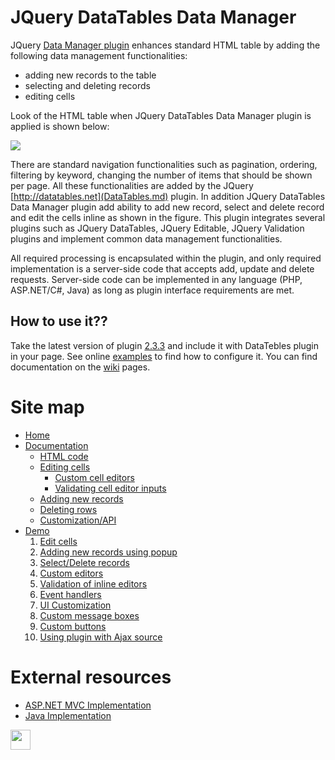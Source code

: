 

# JQuery DataTables Data Manager #

JQuery [Data Manager plugin](http://jquery-datatables-editable.googlecode.com/svn/trunk/index.html) enhances standard HTML table by adding the following data management functionalities:
  * adding new records to the table
  * selecting and deleting records
  * editing cells

Look of the HTML table when JQuery DataTables Data Manager plugin is applied is shown below:

<img src='http://www.codeproject.com/KB/aspnet/MVC-CRUD-DataTable/datatables_edit_cell.png' />

There are standard navigation functionalities such as pagination, ordering, filtering by keyword, changing the number of items that should be shown per page. All these functionalities are added by the JQuery [http://datatables.net](DataTables.md) plugin.
In addition JQuery DataTables Data Manager plugin add ability to add new record, select and delete record and edit the cells inline as shown in the figure.
This plugin integrates several plugins such as JQuery DataTables, JQuery Editable, JQuery Validation plugins and implement common data management functionalities.

All required processing is encapsulated within the plugin, and only required implementation is a server-side code that accepts add, update and delete requests. Server-side code can be implemented in any language (PHP, ASP.NET/C#, Java) as long as plugin interface requirements are met.

## How to use it?? ##

Take the latest version of plugin [2.3.3](http://jquery-datatables-editable.googlecode.com/svn/trunk/media/js/jquery.dataTables.editable.js) and include it with DataTebles plugin in your page.
See online [examples](http://jquery-datatables-editable.googlecode.com/svn/trunk/index.html) to find how to configure it. You can find documentation on the [wiki](http://code.google.com/p/jquery-datatables-editable/wiki/Overview) pages.

# Site map #
  * [Home](http://jquery-datatables-editable.googlecode.com/svn/trunk/index.html)
  * [Documentation](Overview.md)
    * [HTML code](HTMLSource.md)
    * [Editing cells](EditCell.md)
      * [Custom cell editors](CustomCellEditors.md)
      * [Validating cell editor inputs](CellEditorValidation.md)
    * [Adding new records](AddingNewRecords.md)
    * [Deleting rows](DeleteRecord.md)
    * [Customization/API](Customization.md)
  * [Demo](Demo.md)
    1. [Edit cells](http://jquery-datatables-editable.googlecode.com/svn/trunk/inline-edit.html)
    1. [Adding new records using popup](http://jquery-datatables-editable.googlecode.com/svn/trunk/addingrecords.html)
    1. [Select/Delete records](http://jquery-datatables-editable.googlecode.com/svn/trunk/delete-record.html)
    1. [Custom editors](http://jquery-datatables-editable.googlecode.com/svn/trunk/custom-editors.html)
    1. [Validation of inline editors](http://jquery-datatables-editable.googlecode.com/svn/trunk/inline-validation.html)
    1. [Event handlers](http://jquery-datatables-editable.googlecode.com/svn/trunk/events.html)
    1. [UI Customization](http://jquery-datatables-editable.googlecode.com/svn/trunk/customization.html)
    1. [Custom message boxes](http://jquery-datatables-editable.googlecode.com/svn/trunk/custom-messages.html)
    1. [Custom buttons](http://jquery-datatables-editable.googlecode.com/svn/trunk/customize-buttons.html)
    1. [Using plugin with Ajax source](http://jquery-datatables-editable.googlecode.com/svn/trunk/ajax.html)

# External resources #
  * [ASP.NET MVC Implementation](http://www.codeproject.com/KB/aspnet/MVC-CRUD-DataTable.aspx)
  * [Java Implementation](http://www.codeproject.com/KB/java/J2EE-Editable-Web-Table.aspx)

<a href='https://plus.google.com/107477268831530817073?prsrc=3'><img src='https://ssl.gstatic.com/images/icons/gplus-32.png' width='32' height='32' /></a>